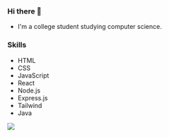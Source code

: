 ### Hi there 👋
- I'm a college student studying computer science.

### Skills
- HTML
- CSS
- JavaScript
- React
- Node.js
- Express.js
- Tailwind
- Java

![](https://www.google.com/url?sa=i&url=https%3A%2F%2Fdreamingofy2k.tumblr.com%2Fpost%2F168167969126%2Fsp-113-ghost-in-the-shell-1995-coding&psig=AOvVaw0jYzYFYJ8hd_p5EYukqlBs&ust=1704217941347000&source=images&cd=vfe&opi=89978449&ved=0CBEQjRxqFwoTCIiSn9rgvIMDFQAAAAAdAAAAABAl)
